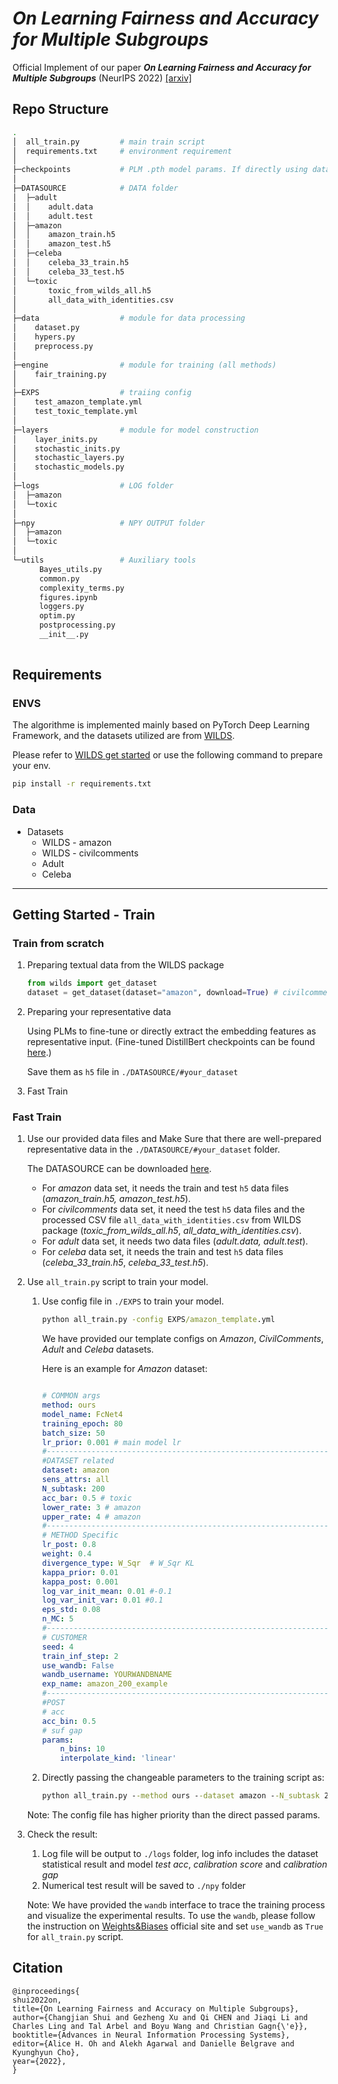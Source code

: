 # *On Learning Fairness and Accuracy for Multiple Subgroups*

Official Implement of our paper ***On Learning Fairness and Accuracy for Multiple Subgroups*** (NeurIPS 2022)  [[arxiv]](https://arxiv.org/abs/2210.10837)

## Repo Structure

```bash
.
│  all_train.py         # main train script
│  requirements.txt     # environment requirement
│
├─checkpoints           # PLM .pth model params. If directly using data provided in DATASOURCE, do not need any model checkpoints
│
├─DATASOURCE            # DATA folder 
│  ├─adult 
│  │    adult.data
│  │    adult.test
│  ├─amazon
│  │    amazon_train.h5
│  │    amazon_test.h5
│  ├─celeba
│  │    celeba_33_train.h5
│  │    celeba_33_test.h5
│  └─toxic
│       toxic_from_wilds_all.h5
│       all_data_with_identities.csv
│
├─data                  # module for data processing
│    dataset.py
│    hypers.py
│    preprocess.py
│
├─engine                # module for training (all methods)
│    fair_training.py
│
├─EXPS                  # traiing config
│    test_amazon_template.yml
│    test_toxic_template.yml
│
├─layers                # module for model construction
│    layer_inits.py
│    stochastic_inits.py
│    stochastic_layers.py
│    stochastic_models.py
│  
├─logs                  # LOG folder
│  ├─amazon
│  └─toxic
│
├─npy                   # NPY OUTPUT folder
│  ├─amazon
│  └─toxic
│
└─utils                 # Auxiliary tools
      Bayes_utils.py
      common.py
      complexity_terms.py
      figures.ipynb
      loggers.py
      optim.py
      postprocessing.py
      __init__.py
    
```

## Requirements

### ENVS

The algorithme is implemented mainly based on PyTorch Deep Learning Framework, and the datasets utilized are from [WILDS](https://wilds.stanford.edu/).

Please refer to [WILDS get started](https://wilds.stanford.edu/get_started/) or use the following command to prepare your env.

```bash
pip install -r requirements.txt
```

### Data

- Datasets
  - WILDS - amazon
  - WILDS - civilcomments
  - Adult
  - Celeba

---

## Getting Started - Train

### Train from scratch

1. Preparing textual data from the WILDS package

    ```python
    from wilds import get_dataset
    dataset = get_dataset(dataset="amazon", download=True) # civilcomments
    ```

2. Preparing your representative data

    Using PLMs to fine-tune or directly extract the embedding features as representative input. (Fine-tuned DistillBert checkpoints can be found [here](https://drive.google.com/drive/folders/1WQqqFp7niY-Ny0sC-4BRIBX4GS_kng4W?usp=share_link).)

    Save them as `h5` file in `./DATASOURCE/#your_dataset`

3. Fast Train

### Fast Train

1. Use our provided data files and Make Sure that there are well-prepared representative data in the `./DATASOURCE/#your_dataset` folder.

   The DATASOURCE can be downloaded [here](https://drive.google.com/drive/folders/1q1Yfzz9Gp7cQlrvQR14WdI0NUJrCnQeR?usp=share_link).
   - For *amazon* data set, it needs the train and test `h5` data files (*amazon_train.h5, amazon_test.h5*).
   - For *civilcomments* data set, it need the test `h5` data files and the processed CSV file `all_data_with_identities.csv` from WILDS package (*toxic_from_wilds_all.h5*, *all_data_with_identities.csv*).
   - For *adult* data set, it needs two data files (*adult.data, adult.test*).
   - For *celeba* data set, it needs the train and test `h5` data files (*celeba_33_train.h5*, *celeba_33_test.h5*).


2. Use `all_train.py` script to train your model.
   1. Use config file in `./EXPS` to train your model.

        ```cmd
        python all_train.py -config EXPS/amazon_template.yml
        ```

        We have provided our template configs on *Amazon*, *CivilComments*, *Adult* and  *Celeba*  datasets.

        Here is an example for *Amazon* dataset:

        ``` yml

        # COMMON args
        method: ours
        model_name: FcNet4
        training_epoch: 80
        batch_size: 50
        lr_prior: 0.001 # main model lr
        #------------------------------------------------------------------------------------
        #DATASET related
        dataset: amazon
        sens_attrs: all 
        N_subtask: 200
        acc_bar: 0.5 # toxic
        lower_rate: 3 # amazon
        upper_rate: 4 # amazon
        #------------------------------------------------------------------------------------
        # METHOD Specific
        lr_post: 0.8
        weight: 0.4
        divergence_type: W_Sqr  # W_Sqr KL
        kappa_prior: 0.01
        kappa_post: 0.001
        log_var_init_mean: 0.01 #-0.1
        log_var_init_var: 0.01 #0.1
        eps_std: 0.08
        n_MC: 5
        #------------------------------------------------------------------------------------
        # CUSTOMER
        seed: 4
        train_inf_step: 2
        use_wandb: False
        wandb_username: YOURWANDBNAME
        exp_name: amazon_200_example
        #------------------------------------------------------------------------------------
        #POST
        # acc
        acc_bin: 0.5
        # suf gap
        params:
            n_bins: 10
            interpolate_kind: 'linear'  
        ```

   2. Directly passing the changeable parameters to the training script as:

        ```cmd
        python all_train.py --method ours --dataset amazon --N_subtask 200
        ```

    Note: The config file has higher priority than the direct passed params.

3. Check the result:

   1. Log file will be output to `./logs` folder, log info includes the dataset statistical result and model *test acc*, *calibration score* and *calibration gap*
   2. Numerical test result will be saved to `./npy` folder  

   Note: We have provided the `wandb` interface to trace the training process and visualize the experimental results. To use the `wandb`, please follow the instruction on [Weights&Biases](https://wandb.ai/site) official site and set `use_wandb` as `True` for `all_train.py` script.

## Citation

```
@inproceedings{
shui2022on,
title={On Learning Fairness and Accuracy on Multiple Subgroups},
author={Changjian Shui and Gezheng Xu and Qi CHEN and Jiaqi Li and Charles Ling and Tal Arbel and Boyu Wang and Christian Gagn{\'e}},
booktitle={Advances in Neural Information Processing Systems},
editor={Alice H. Oh and Alekh Agarwal and Danielle Belgrave and Kyunghyun Cho},
year={2022},
}
```
